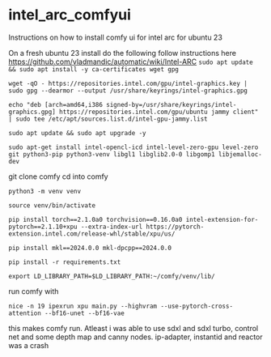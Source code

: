 # intel_arc_comfyui
Instructions on how to install comfy ui for intel arc for  ubuntu 23



On a fresh ubuntu 23 install do the following
follow instructions here https://github.com/vladmandic/automatic/wiki/Intel-ARC
`sudo apt update && sudo apt install -y ca-certificates wget gpg`

`wget -qO - https://repositories.intel.com/gpu/intel-graphics.key | sudo gpg --dearmor --output /usr/share/keyrings/intel-graphics.gpg`

`echo "deb [arch=amd64,i386 signed-by=/usr/share/keyrings/intel-graphics.gpg] https://repositories.intel.com/gpu/ubuntu jammy client" | sudo tee /etc/apt/sources.list.d/intel-gpu-jammy.list`

`sudo apt update && sudo apt upgrade -y`

`sudo apt-get install intel-opencl-icd intel-level-zero-gpu level-zero git python3-pip python3-venv libgl1 libglib2.0-0 libgomp1 libjemalloc-dev`

git clone comfy
cd into comfy

`python3 -m venv venv`

`source venv/bin/activate`

`pip install torch==2.1.0a0 torchvision==0.16.0a0 intel-extension-for-pytorch==2.1.10+xpu --extra-index-url https://pytorch-extension.intel.com/release-whl/stable/xpu/us/`

`pip install mkl==2024.0.0 mkl-dpcpp==2024.0.0`

`pip install -r requirements.txt`

`export LD_LIBRARY_PATH=$LD_LIBRARY_PATH:~/comfy/venv/lib/`


run comfy with 

`nice -n 19 ipexrun xpu main.py --highvram --use-pytorch-cross-attention --bf16-unet --bf16-vae`

this makes comfy run. Atleast i was able to use sdxl and sdxl turbo, control net and some  depth map and canny nodes.
ip-adapter, instantid and reactor was a crash



